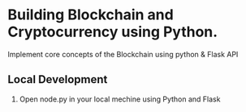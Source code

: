# Building Blockchain and Cryptocurrency using Python.
Implement core concepts of the Blockchain using python & Flask API

## Local Development

1. Open node.py in your local mechine using Python and Flask